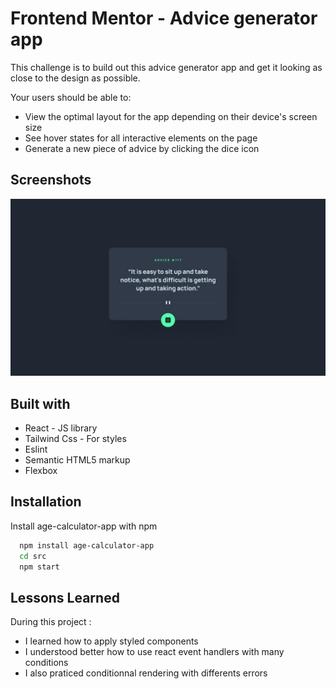 
# Frontend Mentor - Advice generator app

This challenge is to build out this advice generator app and get it looking as close to the design as possible.

Your users should be able to:

- View the optimal layout for the app depending on their device's screen size
- See hover states for all interactive elements on the page
- Generate a new piece of advice by clicking the dice icon


## Screenshots

![](./src/design/desktop-design.jpg)


## Built with

- React - JS library
- Tailwind Css - For styles
- Eslint
- Semantic HTML5 markup
- Flexbox


## Installation

Install age-calculator-app with npm

```bash
  npm install age-calculator-app
  cd src
  npm start
```
    
## Lessons Learned

During this project : 

- I learned how to apply styled components
- I understood better how to use react event handlers with many conditions 
- I also praticed conditionnal rendering with differents errors